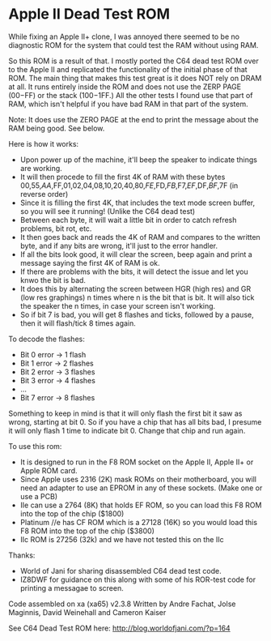 # Apple II Dead Test ROM
While fixing an Apple II+ clone, I was annoyed there seemed to be no diagnostic ROM for the system that could test the RAM without using RAM.

So this ROM is a result of that. I mostly ported the C64 dead test ROM over to the Apple II and replicated the functionality of the initial phase of that ROM. The main thing that makes this test great is it does NOT rely on DRAM at all. It runs entirely inside the ROM and does not use the ZERP PAGE ($00-$FF) or the stack ($100-$1FF.) All the other tests I found use that part of RAM, which isn't helpful if you have bad RAM in that part of the system.

Note: It does use the ZERO PAGE at the end to print the message about the RAM being good. See below.

Here is how it works:

* Upon power up of the machine, it'll beep the speaker to indicate things are working.
* It will then procede to fill the first 4K of RAM with these bytes $00,$55,$AA,$FF,$01,$02,$04,$08,$10,$20,$40,$80,$FE,$FD,$FB,$F7,$EF,$DF,$BF,$7F (in reverse order)
* Since it is filling the first 4K, that includes the text mode screen buffer, so you will see it running! (Unlike the C64 dead test)
* Between each byte, it will wait a little bit in order to catch refresh problems, bit rot, etc.
* It then goes back and reads the 4K of RAM and compares to the written byte, and if any bits are wrong, it'll just to the error handler.
* If all the bits look good, it will clear the screen, beep again and print a message saying the first 4K of RAM is ok.
* If there are problems with the bits, it will detect the issue and let you knwo the bit is bad.
* It does this by alternating the screen between HGR (high res) and GR (low res graphings) n times where n is the bit that is bit. It will also tick the speaker the n times, in case your screen isn't working.
* So if bit 7 is bad, you will get 8 flashes and ticks, followed by a pause, then it will flash/tick 8 times again.

To decode the flashes:
* Bit 0 error -> 1 flash
* Bit 1 error -> 2 flashes
* Bit 2 error -> 3 flashes
* Bit 3 error -> 4 flashes
* ...
* Bit 7 error -> 8 flashes

Something to keep in mind is that it will only flash the first bit it saw as wrong, starting at bit 0. So if you have a chip that has all bits bad, I presume it will only flash 1 time to indicate bit 0. Change that chip and run again.

To use this rom:
* It is designed to run in the F8 ROM socket on the Apple II, Apple II+ or Apple ROM card.
* Since Apple uses 2316 (2K) mask ROMs on their motherboard, you will need an adapter to use an EPROM in any of these sockets. (Make one or use a PCB)
* IIe can use a 2764 (8K) that holds EF ROM, so you can load this F8 ROM into the top of the chip ($1800)
* Platinum //e has CF ROM which is a 27128 (16K) so you would load this F8 ROM into the top of the chip ($3800)
* IIc ROM is 27256 (32k) and we have not tested this on the IIc

Thanks: 
* World of Jani for sharing disassembled C64 dead test code.
* IZ8DWF for guidance on this along with some of his ROR-test code for printing a messagae to screen.

Code assembled on xa (xa65) v2.3.8 Written by Andre Fachat, Jolse Maginnis, David Weinehall and Cameron Kaiser

See C64 Dead Test ROM here: http://blog.worldofjani.com/?p=164
